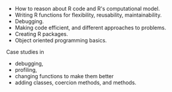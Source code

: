 
+ How to reason about R code and R's computational model.
+ Writing R functions for flexibility, reusability, maintainability.
+ Debugging.
+ Making code efficient, and different approaches to problems.
+ Creating R packages.
+ Object oriented programming basics.



Case studies in 
+ debugging, 
+ profiling, 
+ changing functions to make them better
+ adding classes, coercion methods, and methods.

